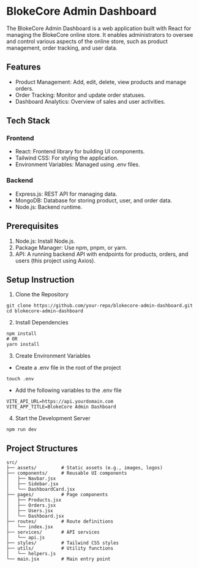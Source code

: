 # BlokeCore Admin Dashboard

The BlokeCore Admin Dashboard is a web application built with React for managing the BlokeCore online store. It enables administrators to oversee and control various aspects of the online store, such as product management, order tracking, and user data.

## Features

- Product Management: Add, edit, delete, view products and manage orders.
- Order Tracking: Monitor and update order statuses.
- Dashboard Analytics: Overview of sales and user activities.

## Tech Stack

### Frontend

- React: Frontend library for building UI components.
- Tailwind CSS: For styling the application.
- Environment Variables: Managed using .env files.

### Backend

- Express.js: REST API for managing data.
- MongoDB: Database for storing product, user, and order data.
- Node.js: Backend runtime.

## Prerequisites

1. Node.js: Install Node.js.
2. Package Manager: Use npm, pnpm, or yarn.
3. API: A running backend API with endpoints for products, orders, and users (this project using Axios).

## Setup Instruction

1. Clone the Repository

```
git clone https://github.com/your-repo/blokecore-admin-dashboard.git
cd blokecore-admin-dashboard
```

2. Install Dependencies

```
npm install
# OR
yarn install
```

3. Create Environment Variables

- Create a .env file in the root of the project

```
touch .env
```

- Add the following variables to the .env file

```
VITE_API_URL=https://api.yourdomain.com
VITE_APP_TITLE=BlokeCore Admin Dashboard
```

4.  Start the Development Server

```
npm run dev
```

## Project Structures

```
src/
├── assets/         # Static assets (e.g., images, logos)
├── components/     # Reusable UI components
│   ├── Navbar.jsx
│   ├── Sidebar.jsx
│   └── DashboardCard.jsx
├── pages/          # Page components
│   ├── Products.jsx
│   ├── Orders.jsx
│   ├── Users.jsx
│   └── Dashboard.jsx
├── routes/         # Route definitions
│   └── index.jsx
├── services/       # API services
│   └── api.js
├── styles/         # Tailwind CSS styles
├── utils/          # Utility functions
│   └── helpers.js
└── main.jsx        # Main entry point
```
